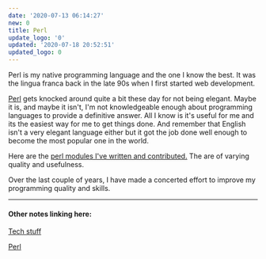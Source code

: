 ```yaml
---
date: '2020-07-13 06:14:27'
new: 0
title: Perl
update_logo: '0'
updated: '2020-07-18 20:52:51'
updated_logo: 0
---
```

Perl is my native programming language and the one I know the best. It was the
lingua franca back in the late 90s when I first started web development.

[Perl](/Perl) gets knocked around quite a bit these day for not being elegant. Maybe it
is, and maybe it isn't, I'm not knowledgeable enough about programming languages
to provide a definitive answer. All I know is it's useful for me and its the
easiest way for me to get things done. And remember that English isn't a very elegant
language either but it got the job done well enough to become the most popular
one in the world.

Here are the [perl modules I've written and contributed.](https://metacpan.org/author/STEVIED) The are of varying quality
and usefulness.

Over the last couple of years, I have made a concerted effort to improve my
programming quality and skills.

---
#### Other notes linking here:

[Tech stuff](/Tech-stuff)

[Perl](/Perl)
